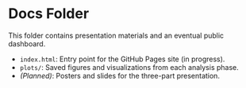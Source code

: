 # Docs Folder

This folder contains presentation materials and an eventual public dashboard.

- `index.html`: Entry point for the GitHub Pages site (in progress).
- `plots/`: Saved figures and visualizations from each analysis phase.
- *(Planned)*: Posters and slides for the three-part presentation.

